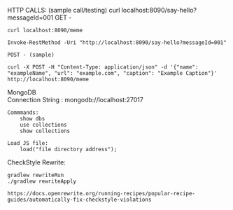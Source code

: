 


HTTP CALLS:
        (sample call/testing)
            curl localhost:8090/say-hello?messageId=001 
    GET - 
    
    curl localhost:8090/meme

    Invoke-RestMethod -Uri "http://localhost:8090/say-hello?messageId=001"

    POST - (sample)

    curl -X POST -H "Content-Type: application/json" -d '{"name": "exampleName", "url": "example.com", "caption": "Example Caption"}' http://localhost:8090/meme

    


MongoDB  
    Connection String :
        mongodb://localhost:27017

    Commmands:  
        show dbs
        use collections
        show collections

    Load JS file:
        load("file directory address");



CheckStyle Rewrite:

    gradlew rewriteRun
    ./gradlew rewriteApply
   
    https://docs.openrewrite.org/running-recipes/popular-recipe-guides/automatically-fix-checkstyle-violations

        